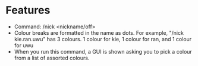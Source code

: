 # Features
- Command: /nick <nickname/off>
- Colour breaks are formatted in the name as dots. For example, "/nick kie.ran.uwu" has 3 colours. 1 colour for kie, 1 colour for ran, and 1 colour for uwu
- When you run this command, a GUI is shown asking you to pick a colour from a list of assorted colours.
